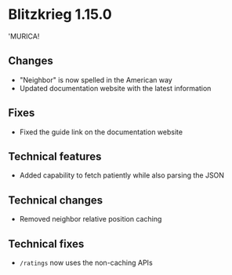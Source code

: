 # Blitzkrieg 1.15.0

'MURICA!

## Changes

- "Neighbor" is now spelled in the American way
- Updated documentation website with the latest information

## Fixes

- Fixed the guide link on the documentation website

## Technical features

- Added capability to fetch patiently while also parsing the JSON

## Technical changes

- Removed neighbor relative position caching

## Technical fixes

- `/ratings` now uses the non-caching APIs

